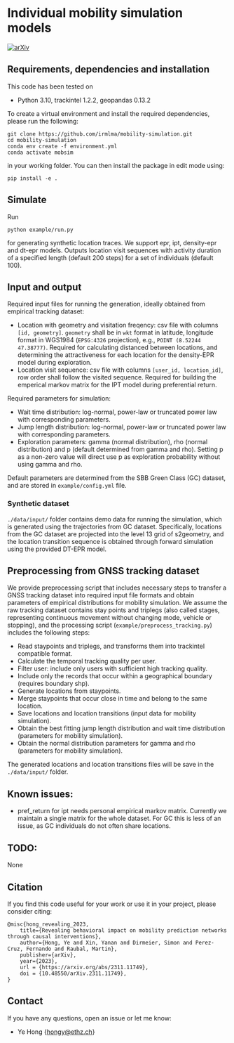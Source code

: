 # Individual mobility simulation models

[![arXiv](https://img.shields.io/badge/arXiv-2311.11749-b31b1b.svg)](https://arxiv.org/abs/2311.11749)


## Requirements, dependencies and installation
This code has been tested on

- Python 3.10, trackintel 1.2.2, geopandas 0.13.2

To create a virtual environment and install the required dependencies, please run the following:
```shell
git clone https://github.com/irmlma/mobility-simulation.git
cd mobility-simulation
conda env create -f environment.yml
conda activate mobsim
```
in your working folder. You can then install the package in edit mode using:
```
pip install -e .
```

## Simulate

Run 

```
python example/run.py
```
for generating synthetic location traces. We support epr, ipt, density-epr and dt-epr models. Outputs location visit sequences with activity duration of a specified length (default 200 steps) for a set of individuals (default 100). 

## Input and output

Required input files for running the generation, ideally obtained from empirical tracking dataset:

- Location with geometry and visitation freqency: csv file with columns `[id, geometry]`. `geometry` shall be in `wkt` format in latitude, longitude format in WGS1984 (`EPSG:4326` projection), e.g., `POINT (8.52244 47.38777)`. Required for calculating distanced between locations, and determining the attractiveness for each location for the density-EPR model during exploration. 
- Location visit sequence: csv file with columns `[user_id, location_id]`, row order shall follow the visited sequence. Required for building the emperical markov matrix for the IPT model during preferential return. 

Required parameters for simulation:
- Wait time distribution: log-normal, power-law or truncated power law with corresponding parameters.
- Jump length distribution: log-normal, power-law or truncated power law with corresponding parameters.
- Exploration parameters: gamma (normal distribution), rho (normal distribution) and p (default determined from gamma and rho). Setting p as a non-zero value will direct use p as exploration probability without using gamma and rho. 

Default parameters are determined from the SBB Green Class (GC) dataset, and are stored in `example/config.yml` file.

### Synthetic dataset

`./data/input/` folder contains demo data for running the simulation, which is generated using the trajectories from GC dataset. Specifically, locations from the GC dataset are projected into the level 13 grid of s2geometry, and the location transition sequence is obtained through forward simulation using the provided DT-EPR model. 


## Preprocessing from GNSS tracking dataset

We provide preprocessing script that includes necessary steps to transfer a GNSS tracking dataset into required input file formats and obtain parameters of empirical distributions for mobility simulation. We assume the raw tracking dataset contains stay points and triplegs (also called stages, representing continuous movement without changing mode, vehicle or stopping), and the processing script (`example/preprocess_tracking.py`) includes the following steps:
- Read staypoints and triplegs, and transforms them into trackintel compatible format.
- Calculate the temporal tracking quality per user.
- Filter user: include only users with sufficient high tracking quality. 
- Include only the records that occur within a geographical boundary (requires boundary shp). 
- Generate locations from staypoints. 
- Merge staypoints that occur close in time and belong to the same location.
- Save locations and location transitions (input data for mobility simulation).
- Obtain the best fitting jump length distribution and wait time distribution (parameters for mobility simulation).
- Obtain the normal distribution parameters for gamma and rho (parameters for mobility simulation).

The generated locations and location transitions files will be save in the `./data/input/` folder.

## Known issues:
- pref_return for ipt needs personal empirical markov matrix. Currently we maintain a single matrix for the whole dataset. For GC this is less of an issue, as GC individuals do not often share locations. 

## TODO:
None

## Citation
If you find this code useful for your work or use it in your project, please consider citing:

```shell
@misc{hong_revealing_2023,
    title={Revealing behavioral impact on mobility prediction networks through causal interventions},
    author={Hong, Ye and Xin, Yanan and Dirmeier, Simon and Perez-Cruz, Fernando and Raubal, Martin},
    publisher={arXiv},
    year={2023},
    url = {https://arxiv.org/abs/2311.11749},
    doi = {10.48550/arXiv.2311.11749},
}
```

## Contact
If you have any questions, open an issue or let me know: 
- Ye Hong {hongy@ethz.ch}


